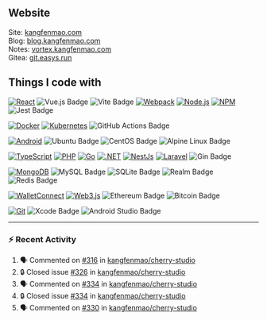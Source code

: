 ## Website

Site: [kangfenmao.com](https://kangfenmao.com)  
Blog: [blog.kangfenmao.com](https://blog.kangfenmao.com)  
Notes: [vortex.kangfenmao.com](https://vortex.kangfenmao.com)  
Gitea: [git.easys.run](https://git.easys.run)  

## Things I code with

<!-- Frontend -->
[![React](https://img.shields.io/badge/-React-45b8d8?style=flat-square&logo=react&logoColor=white)](https://reactjs.org/)
![Vue.js Badge](https://img.shields.io/badge/Vue.js-4FC08D?logo=vuedotjs&logoColor=fff&style=flat-square)
![Vite Badge](https://img.shields.io/badge/Vite-646CFF?logo=vite&logoColor=fff&style=flat-square)
[![Webpack](https://img.shields.io/badge/-Webpack-8DD6F9?style=flat-square&logo=webpack&logoColor=white)](https://webpack.js.org/)
[![Node.js](https://img.shields.io/badge/-Nodejs-43853d?style=flat-square&logo=Node.js&logoColor=white)](https://nodejs.org/)
[![NPM](https://img.shields.io/badge/-NPM-CB3837?style=flat-square&logo=npm&logoColor=white)](https://www.npmjs.com/)
![Jest Badge](https://img.shields.io/badge/Jest-C21325?logo=jest&logoColor=fff&style=flat-square)
<!-- DevOps -->
[![Docker](https://img.shields.io/badge/-Docker-46a2f1?style=flat-square&logo=docker&logoColor=white)](https://www.docker.com/)
[![Kubernetes](https://img.shields.io/badge/Kubernetes-326CE5.svg?style=flat-squar&logo=Kubernetes&logoColor=white)](https://kubernetes.io/)
![GitHub Actions Badge](https://img.shields.io/badge/GitHub%20Actions-2088FF?logo=githubactions&logoColor=fff&style=flat-square)
<!-- OS -->
[![Android](https://img.shields.io/badge/Android-3DDC84?style=flat-square&logo=android&logoColor=white)](https://www.android.com/)
![Ubuntu Badge](https://img.shields.io/badge/Ubuntu-E95420?logo=ubuntu&logoColor=fff&style=flat-square)
![CentOS Badge](https://img.shields.io/badge/CentOS-262577?logo=centos&logoColor=fff&style=flat-square)
![Alpine Linux Badge](https://img.shields.io/badge/Alpine%20Linux-0D597F?logo=alpinelinux&logoColor=fff&style=flat-square)
<!-- Language and Framework -->
[![TypeScript](https://img.shields.io/badge/-TypeScript-007ACC?style=flat-square&logo=typescript&logoColor=white)](https://www.typescriptlang.org/)
[![PHP](https://img.shields.io/badge/PHP-777BB4?style=flat-square&logo=php&logoColor=white)](https://www.php.net/)
[![Go](https://img.shields.io/badge/Go-00ADD8?style=flat-square&logo=go&logoColor=white)](https://golang.org/)
[![.NET](https://img.shields.io/badge/.NET-512BD4?logo=dotnet&logoColor=fff&style=flat-square)](https://dotnet.microsoft.com/)
[![NestJs](https://img.shields.io/badge/-NestJs-ea2845?style=flat-square&logo=nestjs&logoColor=white)](https://nestjs.com/)
[![Laravel](https://img.shields.io/badge/Laravel-FF2D20?logo=laravel&logoColor=fff&style=flat-square)](https://laravel.com/)
![Gin Badge](https://img.shields.io/badge/Gin-008ECF?logo=gin&logoColor=fff&style=flat-square)
<!-- Database -->
[![MongoDB](https://img.shields.io/badge/-MongoDB-13aa52?style=flat-square&logo=mongodb&logoColor=white)](https://www.mongodb.com/)
![MySQL Badge](https://img.shields.io/badge/MySQL-4479A1?logo=mysql&logoColor=fff&style=flat-square)
![SQLite Badge](https://img.shields.io/badge/SQLite-003B57?logo=sqlite&logoColor=fff&style=flat-square)
![Realm Badge](https://img.shields.io/badge/Realm-39477F?logo=realm&logoColor=fff&style=flat-square)
![Redis Badge](https://img.shields.io/badge/Redis-DC382D?logo=redis&logoColor=fff&style=flat-square)
<!-- Web3 -->
[![WalletConnect](https://img.shields.io/badge/WalletConnect-3B99FC?logo=walletconnect&logoColor=fff&style=flat-square)](https://walletconnect.org/)
[![Web3.js](https://img.shields.io/badge/Web3.js-F16822?logo=web3dotjs&logoColor=fff&style=flat-square)](https://web3js.readthedocs.io/)
![Ethereum Badge](https://img.shields.io/badge/Ethereum-3C3C3D?logo=ethereum&logoColor=fff&style=flat-square)
![Bitcoin Badge](https://img.shields.io/badge/Bitcoin-F7931A?logo=bitcoin&logoColor=fff&style=flat-square)
<!-- Tools -->
[![Git](https://img.shields.io/badge/-Git-F05032?style=flat-square&logo=git&logoColor=white)](https://git-scm.com/)
![Xcode Badge](https://img.shields.io/badge/Xcode-147EFB?logo=xcode&logoColor=fff&style=flat-square)
![Android Studio Badge](https://img.shields.io/badge/Android%20Studio-3DDC84?logo=androidstudio&logoColor=fff&style=flat-square)

---

### :zap: Recent Activity

<!--START_SECTION:activity-->
1. 🗣 Commented on [#316](https://github.com/kangfenmao/cherry-studio/issues/316#issuecomment-2473409097) in [kangfenmao/cherry-studio](https://github.com/kangfenmao/cherry-studio)
2. 🔒 Closed issue [#326](https://github.com/kangfenmao/cherry-studio/issues/326) in [kangfenmao/cherry-studio](https://github.com/kangfenmao/cherry-studio)
3. 🗣 Commented on [#334](https://github.com/kangfenmao/cherry-studio/issues/334#issuecomment-2473405103) in [kangfenmao/cherry-studio](https://github.com/kangfenmao/cherry-studio)
4. 🔒 Closed issue [#334](https://github.com/kangfenmao/cherry-studio/issues/334) in [kangfenmao/cherry-studio](https://github.com/kangfenmao/cherry-studio)
5. 🗣 Commented on [#330](https://github.com/kangfenmao/cherry-studio/issues/330#issuecomment-2473404620) in [kangfenmao/cherry-studio](https://github.com/kangfenmao/cherry-studio)
<!--END_SECTION:activity-->
